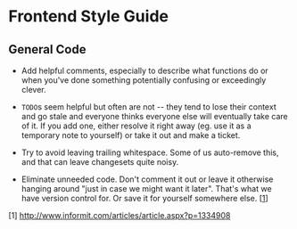 # Frontend Style Guide

## General Code

* Add helpful comments, especially to describe what functions do or when you've done something potentially confusing or exceedingly clever.

* `TODO`s seem helpful but often are not -- they tend to lose their context and go stale and everyone thinks everyone else will eventually take care of it. If you add one, either resolve it right away (eg. use it as a temporary note to yourself) or take it out and make a ticket.

* Try to avoid leaving trailing whitespace. Some of us auto-remove this, and that can leave changesets quite noisy.

* Eliminate unneeded code. Don't comment it out or leave it otherwise hanging around "just in case we might want it later". That's what we have version control for. Or save it for yourself somewhere else. [[1](http://www.informit.com/articles/article.aspx?p=1334908)]

[1] http://www.informit.com/articles/article.aspx?p=1334908